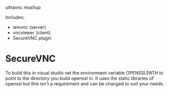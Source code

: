 ultravnc mushup

Includes:
- winvnc (server)
- vncviewer (client)
- SecureVNC plugin

# SecureVNC

To build this in visual studio set the environment variable OPENSSLPATH to point to the directory you build openssl in. It uses the static libraries of openssl but this isn't a requirement and can be changed to suit your needs.
